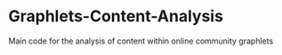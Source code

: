 # Graphlets-Content-Analysis
Main code for the analysis of content within online community graphlets
